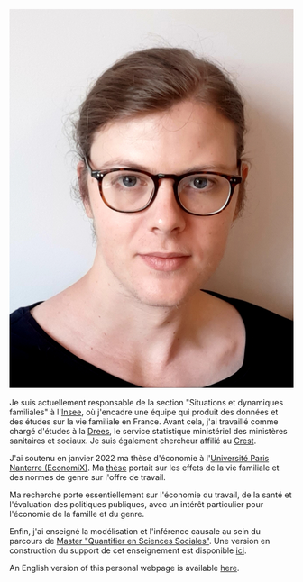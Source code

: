 ![Ma photo](Photo_PPora.jpg)

Je suis actuellement responsable de la section "Situations et dynamiques familiales" à l'[Insee](https://insee.fr/fr/accueil), où j'encadre une équipe qui produit des données et des études sur la vie familiale en France. Avant cela, j'ai travaillé comme chargé d'études à la [Drees](https://drees.solidarites-sante.gouv.fr/etudes-et-statistiques/), le service statistique ministériel des ministères sanitaires et sociaux. Je suis également chercheur affilié au [Crest](https://crest.science/).

J'ai soutenu en janvier 2022 ma thèse d'économie à l'[Université Paris Nanterre (EconomiX)](https://economix.fr/). Ma [thèse](https://bdr.parisnanterre.fr/theses/internet/2022/2022PA100007/2022PA100007.pdf) portait sur les effets de la vie familiale et des normes de genre sur l'offre de travail.

Ma recherche porte essentiellement sur l'économie du travail, de la santé et l'évaluation des politiques publiques, avec un intérêt particulier pour l'économie de la famille et du genre.

Enfin, j'ai enseigné la modélisation et l'inférence causale au sein du parcours de [Master "Quantifier en Sciences Sociales"](https://master-sciences-sociales.ens.psl.eu/qess-presentation/). Une version en construction du support de cet enseignement est disponible [ici](http://inference-causale.com/).

An English version of this personal webpage is available [here](https://pierrepora.github.io).
